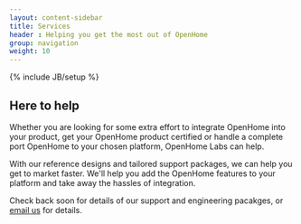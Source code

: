 ```yaml
---
layout: content-sidebar
title: Services
header : Helping you get the most out of OpenHome
group: navigation
weight: 10
---
```

{% include JB/setup %}

## Here to help

Whether you are looking for some extra effort to integrate OpenHome into your product, get your OpenHome product certified or handle a complete port OpenHome to your chosen platform, OpenHome Labs can help.

With our reference designs and tailored support packages, we can help you get to market faster. We'll help you add the OpenHome features to your platform and take away the hassles of integration.

Check back soon for details of our support and engineering pacakges, or [email us](mailto://info@openhomelabs.com) for details.


